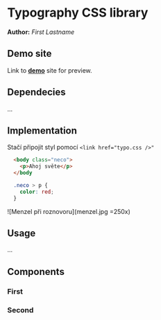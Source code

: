 # Typography CSS library
**Author:** *First Lastname*
## Demo site
Link to **[demo](http://www.github.io)** site for preview.
## Dependecies
...
## Implementation
Stačí připojit styl pomocí `<link href="typo.css />"`

```html
  <body class="neco">
    <p>Ahoj světe</p>
  </body
```
    
```css
  .neco > p {
    color: red;
  }
```

![Menzel při roznovoru](menzel.jpg =250x)

## Usage
...
## Components
### First
### Second
